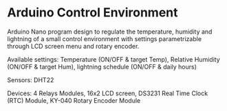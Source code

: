 # Arduino Control Environment
Arduino Nano program design to regulate the temperature, humidity and lightning of a small control environment with settings parametrizable through LCD screen menu and rotary encoder. 

Available settings: Temperature (ON/OFF & target Temp), Relative Humidity (ON/OFF & target Hum), lightning schedule (ON/OFF & daily hours)

Sensors: DHT22

Devices: 4 Relays Modules, 16x2 LCD screen, DS3231 Real Time Clock (RTC) Module, KY-040 Rotary Encoder Module
